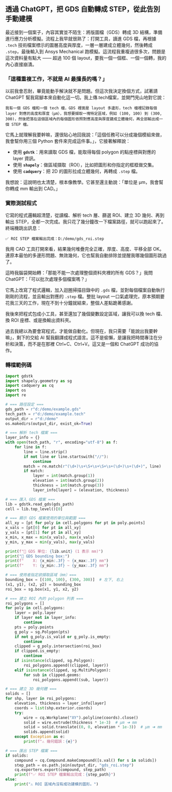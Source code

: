 透過 ChatGPT，把 GDS 自動轉成 STEP，從此告別手動建模
---

最近接到一個案子，內容其實並不陌生：將版圖檔（GDS）轉成 3D 結構，準備進行應力分析模擬。流程上我早就很熟了：打開工具，讀進 GDS 檔，再根據 `.tech` 技術檔案標示的圖層高度與厚度，一層一層建成立體幾何，然後轉成 `.step`，最後輸入到 Ansys Mechanical 跑模擬。這流程我重複過很多次，問題是這次資料量有點大 —— 超過 100 個 layout，要我一個一個框、一個一個轉，我的內心直接崩潰。


### 「這種重複工作，不就是 AI 最擅長的嗎？」

以前我會忍耐，畢竟能動手解決就不是問題。但這次我決定換個方式，試著請 ChatGPT 幫我寫腳本來自動化這一切。我上傳.tech檔案，並開門見山地對它說：

```
我有一個 GDS 檔和一個 tech 檔，GDS 裡面是 layout 多邊形，tech 檔裡記錄每個 layer 對應的高度和厚度（μm），我想要擷取一塊特定區域，例如 (100, 100) 到 (300, 300)，然後把落在這個區域內的每個圖形依照對應高度與厚度建成立體幾何，再全部輸出成一個 STEP 檔。
```

它馬上就理解我要幹嘛，還很貼心地回我說：「這個任務可以分成幾個模組來做，我會幫你用三個 Python 套件來完成這件事。」，它接著解釋說：

* 使用 **`gdstk`**：用來讀取 GDS 檔，能取得每個 polygon 的點座標與對應的 layer 資訊。
* 使用 **`shapely`**：做區域擷取（ROI），比如把圖形和你指定的框框做交集。
* 使用 **`cadquery`**：把 2D 的圖形拉成立體幾何，再轉成 `.step` 檔。

我想說：這說明也太清楚，根本像教學。它甚至還主動說：「單位是 μm，我會幫你轉成 mm 輸出到 CAD。」

### 實際測試程式

它寫的程式邏輯超清楚，從讀檔、解析 tech 層、篩選 ROI、建立 3D 幾何、再到輸出 STEP，全都一次完成。我只花了幾分鐘改一下檔案路徑，就可以跑起來了。終端機跳出訊息：

```
✅ ROI STEP 檔案輸出完成：D:/demo/gds_roi.step
```

我用 CAD 工具打開來看，結果幾何堆疊完全正確，厚度、高度、平移全部 OK。連原本最怕的多邊形問題、無效幾何，它也幫我自動排除並提醒我哪幾個圖形跳過了。

這時我腦袋開始轉：「那能不能一次處理整個資料夾裡的所有 GDS？」我問 ChatGPT：「可以批次處理多個檔案嗎？」

它馬上改寫了程式邏輯，加入迴圈掃描目錄中的 `.gds` 檔，並對每個檔案自動執行剛剛的流程，並且輸出對應的 `.step` 檔。整批 layout 一口氣處理完，原本預期要花我三天的工作，現在不到十分鐘就結束，整個人差點跪著感謝。

我後來把程式包成小工具，甚至還加了幾個變數設定區域，讓我可以換 tech 檔、換 ROI 座標、或是換輸出資料夾。

過去我總以為要會寫程式，才能做自動化。但現在，我只需要「能說出我要幹嘛」，剩下的交給 AI 幫我翻譯成程式語言。這不是偷懶，是讓我把時間專注在分析和決策，而不是在那裡 Ctrl+C、Ctrl+V。這又是一個和 ChatGPT 成功的協作。

### 轉檔範例碼

```python
import gdstk
import shapely.geometry as sg
import cadquery as cq
import os
import re

# === 路徑設定 ===
gds_path = r"d:/demo/example.gds"
tech_path = r"d:/demo/example.tech"
output_dir = r"d:/demo"
os.makedirs(output_dir, exist_ok=True)

# === 解析 tech 檔案 ===
layer_info = {}
with open(tech_path, "r", encoding="utf-8") as f:
    for line in f:
        line = line.strip()
        if not line or line.startswith("//"):
            continue
        match = re.match(r"(\d+)\s+\S+\s+\S+\s+(\d+)\s+(\d+)", line)
        if match:
            layer = int(match.group(1))
            elevation = int(match.group(2))
            thickness = int(match.group(3))
            layer_info[layer] = (elevation, thickness)

# === 匯入 GDS 檔案 ===
lib = gdstk.read_gds(gds_path)
cell = lib.top_level()[0]

# === 顯示 GDS 檔案使用的單位與範圍 ===
all_xy = [pt for poly in cell.polygons for pt in poly.points]
x_vals = [pt[0] for pt in all_xy]
y_vals = [pt[1] for pt in all_xy]
x_min, x_max = min(x_vals), max(x_vals)
y_min, y_max = min(y_vals), max(y_vals)

print(f"📐 GDS 單位: {lib.unit} (1 表示 mm)")
print("📏 GDS bounding box:")
print(f"    X: {x_min:.3f} ~ {x_max:.3f} mm")
print(f"    Y: {y_min:.3f} ~ {y_max:.3f} mm")

# === 使用者指定欲擷取區域（mm）===
bounding_box = [(100, 100), (300, 300)]  # 左下, 右上
(x1, y1), (x2, y2) = bounding_box
roi_box = sg.box(x1, y1, x2, y2)

# === 建立 ROI 內的 polygon 列表 ===
roi_polygons = []
for poly in cell.polygons:
    layer = poly.layer
    if layer not in layer_info:
        continue
    pts = poly.points
    g_poly = sg.Polygon(pts)
    if not g_poly.is_valid or g_poly.is_empty:
        continue
    clipped = g_poly.intersection(roi_box)
    if clipped.is_empty:
        continue
    if isinstance(clipped, sg.Polygon):
        roi_polygons.append((clipped, layer))
    elif isinstance(clipped, sg.MultiPolygon):
        for sub in clipped.geoms:
            roi_polygons.append((sub, layer))

# === 建立 3D 幾何體 ===
solids = []
for shp, layer in roi_polygons:
    elevation, thickness = layer_info[layer]
    coords = list(shp.exterior.coords)
    try:
        wire = cq.Workplane("XY").polyline(coords).close()
        solid = wire.extrude(thickness * 1e-3)  # μm ➜ mm
        solid = solid.translate((0, 0, elevation * 1e-3))  # μm ➜ mm
        solids.append(solid)
    except Exception as e:
        print(f"⚠️ 幾何錯誤：{e}")

# === 匯出 STEP 檔案 ===
if solids:
    compound = cq.Compound.makeCompound([s.val() for s in solids])
    step_path = os.path.join(output_dir, "gds_roi.step")
    cq.exporters.export(compound, step_path)
    print(f"✅ ROI STEP 檔案輸出完成：{step_path}")
else:
    print("⚠️ ROI 區域內沒有成功建模的圖形。")

```